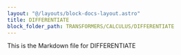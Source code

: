 ```yaml
---
layout: "@/layouts/block-docs-layout.astro"
title: DIFFERENTIATE
block_folder_path: TRANSFORMERS/CALCULUS/DIFFERENTIATE
---
```


This is the Markdown file for DIFFERENTIATE


